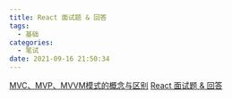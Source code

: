```yaml
---
title: React 面试题 & 回答
tags:
  - 基础
categories:
  - 笔试
date: 2021-09-16 21:50:34
---
```


[MVC、MVP、MVVM模式的概念与区别](https://www.cnblogs.com/ranyonsue/p/12090647.html)
[React 面试题 & 回答](https://github.com/semlinker/reactjs-interview-questions#core-react)